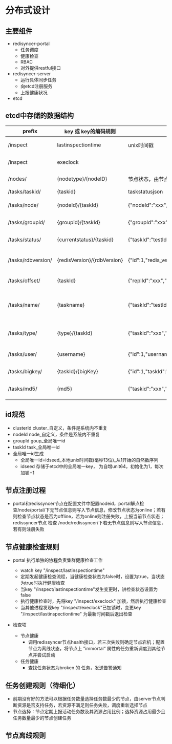 # 分布式设计

## 主要组件

* redisyncer-portal
  * 任务调度
  * 健康检查
  * RBAC 
  * 对外提供restful接口
* redisyncer-server
  * 运行具体同步任务
  * 向etcd注册服务
  * 上报健康状况 
* etcd

## etcd中存储的数据结构

| prefix |key 或 key的编码规则| value | description|
| ---| ---| ---|---|
| /inspect| lastinspectiontime | unix时间戳|最后巡检的时间|
| /inspect| execlock | |巡检执行的分布式锁|
| /nodes/| {nodetype}/{nodeID} | 节点状态，由节点上报|已注册的node|
| /tasks/taskid/| {taskid} | taskstatusjson|任务信息|
| /tasks/node/|{nodeId}/{taskId}|{"nodeId":"xxx","taskId":"xxx"}|nodeId下的任务信息|
| /tasks/groupid/|{groupid}/{taskId}|{"groupId":"xxx","taskId":"xxx"}|groupId下的任务列表|
| /tasks/status/| {currentstatus}/{taskid} | {"taskId":"testId"}|任务当前状态信息|
| /tasks/rdbversion/|{redisVersion}/{rdbVersion}| {"id":1,"redis_version": "2.6","rdb_version": 6}|rdb-redis version映射关系|
| /tasks/offset/|{taskId}|{"replId":"xxx","replOffset":"-1"}|任务offset信息|
| /tasks/name/|{taskname}|{"taskId":"testId"}|用于根据taskName查询任务信息|
| /tasks/type/|{type}/{taskId}|{"taskid":"xxx","groupId":"xxx","nodeId":"xxx"}|根据任务类型获取任务信息|
| /tasks/user/|{username}|{"id":1,"username":"xxx","name":"xxx","password":"xxx","salt":"xxx"}|用户账号信息|
| /tasks/bigkey/|{taskId}/{bigKey}| {"id":1,"taskId":"xxx","command":"xxx","command_type":"xxx"}|任务大key记录信息|
| /tasks/md5/|{md5}|{"taskid":"xxx","groupId":"xxx","nodeId":"xx"}|任务md5信息|
|||||
## id规范

* clusterId
  cluster_自定义，条件是系统内不重复
* nodeId
  node_自定义，条件是系统内不重复
* groupId
  goup_全局唯一id
* taskId
  task_全局唯一id
* 全局唯一id生成
  * 全局唯一id=idseed_本地unix时间戳(毫秒13位)_从1开始的自然数序列
  * idseed 存储于etcd中的全局唯一key， 为自增unit64，初始化为1，每次加锁+1

## 节点注册过程

* portal和redissyncer节点在配置文件中配置nodeid，portal解点检查/node/portal/下无节点信息则写入节点信息，修改节点状态为online；若有则检查节点状态是否为offline，若为online则注册失败，上报当前节点状态；redissyncer节点 检查 /node/redissyncer/下若无节点信息则写入节点信息，若有则注册失败
  
## 节点健康检查规则

* portal 执行单独的协程负责集群健康检查工作
  * watch key "/inspect/lastinspectiontime"
  * 定期发起健康检查流程，当健康检查状态为false时，设置为true，当状态为true时执行健康检查
  * 当key "/inspect/lastinspectiontime"发生变更时，讲检查状态设置为false
  * 执行健康检查时，先将key "/inspect/execlock" 加锁，然后执行健康检查
  * 当其他进程发现key "/inspect/execlock"已加锁时，变更key "/inspect/lastinspectiontime" 为最新时间戳后退出检查

* 检查项
  * 节点健康
    * 调用redissyncer节点health接口，若三次失败则确定节点宕机；配置节点为离线状态，将节点上 ”immortal“ 属性的任务重新调度到其他节点并尝试启动
  * 任务健康
    * 查找任务状态为broken 的 任务，发送告警通知


## 任务创建规则（待细化）

* 前期没有好的方法可以根据任务数量选择任务数最少的节点，由server节点判断资源是否支持任务，若资源不满足则任务失败，调度重新选择节点
* 节点选择：节点定期上报活动任务数及其资源占用比例；选择资源占用最少且任务数量最少的节点创建任务

## 节点离线规则